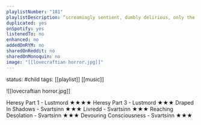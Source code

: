```yaml
---
playlistNumber: "181"
playlistDescription: “screamingly sentient, dumbly delirious, only the gods that were can tell.”
duplicated: yes
onSpotify: yes
listenedTo: no
enhanced: no
addedOnRYM: no
sharedOnReddit: no
sharedOnMonoquin: no
image: "[[lovecraftian horror.jpg]]"
---
```

status: #child 
tags: [[playlist]] [[music]] 

![[lovecraftian horror.jpg]]

Heresy Part 1 - Lustmord ★★★★
Heresy Part 3 - Lustmord ★★★
Draped In Shadows - Svartsinn ★★★
Livredd - Svartsinn ★★★
Reaching Desolation - Svartsinn ★★★
Devouring Consciousness - Svartsinn ★★★


